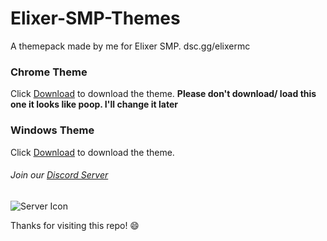 # Elixer-SMP-Themes
A themepack made by me for Elixer SMP. dsc.gg/elixermc

### Chrome Theme
Click [Download](https://github.com/Amanbele/Elixer-SMP-Themes/releases) to download the theme. **Please don't download/ load this one it looks like poop. I'll change it later**

### Windows Theme
Click [Download](https://github.com/Amanbele/Elixer-SMP-Themes/releases) to download the theme.

###### Join our [Discord Server](dsc.gg/elixermc)
![Server Icon](https://cdn.discordapp.com/icons/789438773440151572/90e2da450da889fae30e244bc52b3c58.webp?size=1024)

Thanks for visiting this repo! :smile:
